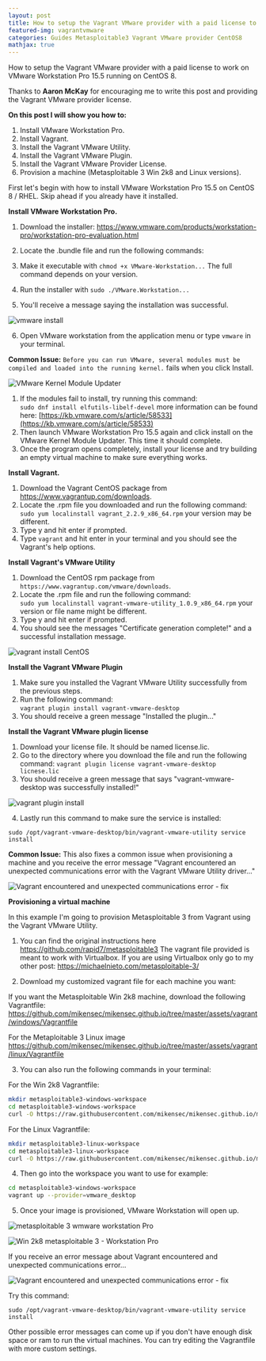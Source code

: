 ```yaml
---
layout: post
title: How to setup the Vagrant VMware provider with a paid license to work on VMware Workstaion Pro 15.5 on CentOS 8.
featured-img: vagrantvmware
categories: Guides Metasploitable3 Vagrant VMware provider CentOS8  
mathjax: true
---
```


How to setup the Vagrant VMware provider with a paid license to work on VMware Workstation Pro 15.5 running on CentOS 8. 

Thanks to **Aaron McKay** for encouraging me to write this post and providing the Vagrant VMware provider license. 

**On this post I will show you how to:** 

1. Install VMware Workstation Pro.
2. Install Vagrant.
3. Install the Vagrant VMware Utility.
4. Install the Vagrant VMware Plugin.
5. Install the Vagrant VMware Provider License.
6. Provision a machine (Metasploitable 3 Win 2k8 and Linux versions).

First let's begin with how to install VMware Workstation Pro 15.5 on CentOS 8 / RHEL. Skip ahead if you already have it installed. 

**Install VMware Workstation Pro.** 

1. Download the installer: <a href="https://www.vmware.com/products/workstation-pro/workstation-pro-evaluation.html" target="_blank">https://www.vmware.com/products/workstation-pro/workstation-pro-evaluation.html</a>

2. Locate the .bundle file and run the following commands:   
3. Make it executable with `chmod +x VMware-Workstation...` The full command depends on your version.  
4. Run the installer with `sudo ./VMware.Workstation...`
5. You'll receive a message saying the installation was successful. 

![vmware install](../assets/vagrant/vmprocnetosinstall.PNG)

6. Open VMware workstation from the application menu or type `vmware` in your terminal.

**Common Issue:** `Before you can run VMware, several modules must be compiled and loaded into the running kernel.` fails when you click Install. 

![VMware Kernel Module Updater](../assets/vagrant/vmprocentoskernel.PNG)

1. If the modules fail to install, try running this command:   
`sudo dnf install elfutils-libelf-devel` more information can be found here: [https://kb.vmware.com/s/article/58533](https://kb.vmware.com/s/article/58533)
2. Then launch VMware Workstation Pro 15.5 again and click install on the VMware Kernel Module Updater. This time it should complete. 
3. Once the program opens completely, install your license and try building an empty virtual machine to make sure everything works. 

**Install Vagrant.**

1. Download the Vagrant CentOS package from <a href="https://www.vagrantup.com/downloads" target="_blank">https://www.vagrantup.com/downloads</a>.
2. Locate the .rpm file you downloaded and run the following command:   
`sudo yum localinstall vagrant_2.2.9_x86_64.rpm` your version may be different. 
3. Type y and hit enter if prompted. 
4. Type `vagrant` and hit enter in your terminal and you should see the Vagrant's help options. 

**Install Vagrant's VMware Utility**

1. Download the CentOS rpm package from `https://www.vagrantup.com/vmware/downloads`. 
2. Locate the .rpm file and run the following command:   
`sudo yum localinstall vagrant-vmware-utility_1.0.9_x86_64.rpm` your version or file name might be different. 
3. Type y and hit enter if prompted. 
4. You should see the messages "Certificate generation complete!" and a successful installation message.   

![vagrant install CentOS](../assets/vagrant/vagrantvmwareuinstall.PNG)

**Install the Vagrant VMware Plugin**

1. Make sure you installed the Vagrant VMware Utility successfully from the previous steps. 
2. Run the following command:   
`vagrant plugin install vagrant-vmware-desktop`
3. You should receive a green message "Installed the plugin..."

**Install the Vagrant VMware plugin license**

1. Download your license file. It should be named license.lic. 
2. Go to the directory where you download the file and run the following command: 
`vagrant plugin license vagrant-vmware-desktop licnese.lic`
3. You should receive a green message that says "vagrant-vmware-desktop was successfully installed!"

![vagrant plugin install](../assets/vagrant/vagrantvlicense.PNG)
 
 4. Lastly run this command to make sure the service is installed:
 
`sudo /opt/vagrant-vmware-desktop/bin/vagrant-vmware-utility service install`  

**Common Issue:** This also fixes a common issue when provisioning a machine and you receive the error message "Vagrant encountered an unexpected communications error with the Vagrant VMware Utility driver..."

![Vagrant encountered and unexpected communications error - fix](../assets/vagrant/vagranterror.PNG)


**Provisioning a virtual machine**

In this example I'm going to provision Metasploitable 3 from Vagrant using the Vagrant VMware Utility. 

1. You can find the original instructions here <a href="https://github.com/rapid7/metasploitable3" target="_blank">https://github.com/rapid7/metasploitable3</a>
The vagrant file provided is meant to work with Virtualbox. If you are using Virtualbox only go to my other post:
<a href="https://michaelnieto.com/metasploitable-3/" target="_blank">https://michaelnieto.com/metasploitable-3/</a>

2. Download my customized vagrant file for each machine you want: 

If you want the Metasploitable Win 2k8 machine, download the following Vagrantfile: 
<a href="https://github.com/mikensec/mikensec.github.io/tree/master/assets/vagrant/windows/Vagrantfile" target="_blank">https://github.com/mikensec/mikensec.github.io/tree/master/assets/vagrant/windows/Vagrantfile</a>


For the Metaploitable 3 Linux image <a href="https://github.com/mikensec/mikensec.github.io/tree/master/assets/vagrant/linux/Vagrantfile" target="_blank">https://github.com/mikensec/mikensec.github.io/tree/master/assets/vagrant/linux/Vagrantfile</a>

3. You can also run the following commands in your terminal: 

For the Win 2k8 Vagrantfile: 

```bash
mkdir metasploitable3-windows-workspace
cd metasploitable3-windows-workspace
curl -O https://raw.githubusercontent.com/mikensec/mikensec.github.io/master/assets/vagrant/windows/Vagrantfile
```

For the Linux Vagrantfile: 

```bash
mkdir metasploitable3-linux-workspace
cd metasploitable3-linux-workspace
curl -O https://raw.githubusercontent.com/mikensec/mikensec.github.io/master/assets/vagrant/linux/Vagrantfile
```
4. Then go into the workspace you want to use for example:   

```bash
cd metasploitable3-windows-workspace
vagrant up --provider=vmware_desktop
```

5. Once your image is provisioned, VMware Workstation will open up. 

![metasploitable 3 wmware workstation Pro](../assets/vagrant/success.PNG)

![Win 2k8 metasploitable 3 - Workstation Pro](../assets/vagrant/successwindows.PNG)

If you receive an error message about Vagrant encountered and unexpected communications error...

![Vagrant encountered and unexpected communications error - fix](../assets/vagrant/vagranterror.PNG)

Try this command: 

`sudo /opt/vagrant-vmware-desktop/bin/vagrant-vmware-utility service install`

Other possible error messages can come up if you don't have enough disk space or ram to run the virtual machines. You can try editing the Vagrantfile with more custom settings.



